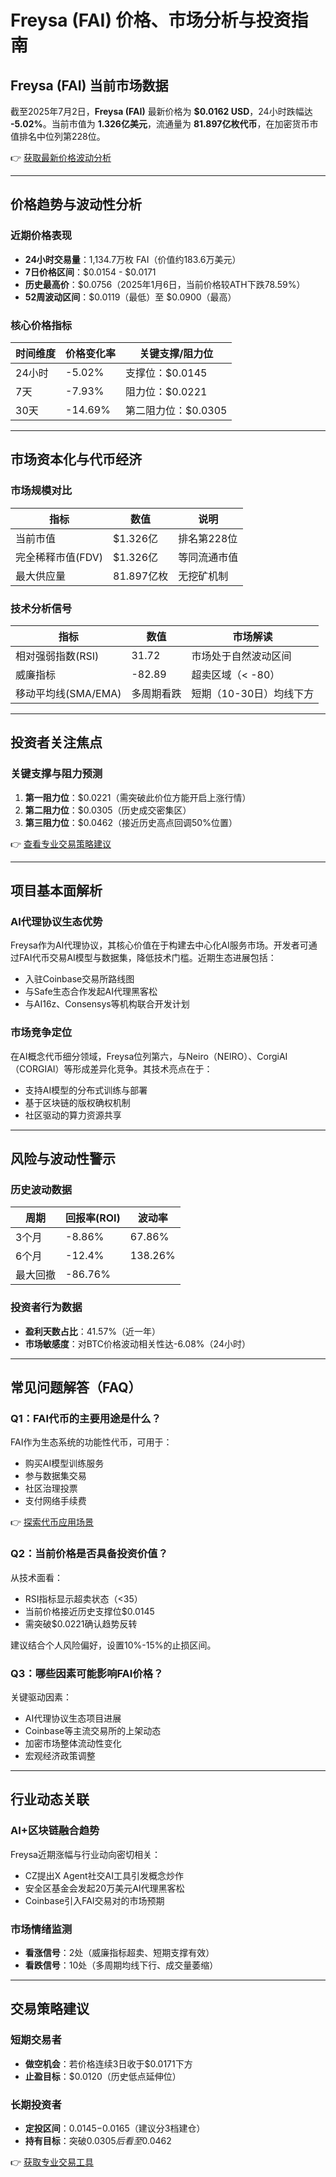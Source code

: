 # Freysa (FAI) 价格、市场分析与投资指南

## Freysa (FAI) 当前市场数据
截至2025年7月2日，**Freysa (FAI)** 最新价格为 **$0.0162 USD**，24小时跌幅达 **-5.02%**。当前市值为 **1.326亿美元**，流通量为 **81.897亿枚代币**，在加密货币市值排名中位列第228位。

👉 [获取最新价格波动分析](https://bit.ly/okx_welcome)

---

## 价格趋势与波动性分析

### 近期价格表现
- **24小时交易量**：1,134.7万枚 FAI（价值约183.6万美元）
- **7日价格区间**：$0.0154 - $0.0171
- **历史最高价**：$0.0756（2025年1月6日，当前价格较ATH下跌78.59%）
- **52周波动区间**：$0.0119（最低）至 $0.0900（最高）

### 核心价格指标
| 时间维度 | 价格变化率 | 关键支撑/阻力位 |
|---------|------------|----------------|
| 24小时  | -5.02%     | 支撑位：$0.0145 |
| 7天     | -7.93%     | 阻力位：$0.0221 |
| 30天    | -14.69%    | 第二阻力位：$0.0305 |

---

## 市场资本化与代币经济

### 市场规模对比
| 指标                | 数值          | 说明                     |
|---------------------|---------------|--------------------------|
| 当前市值            | $1.326亿      | 排名第228位              |
| 完全稀释市值(FDV)   | $1.326亿      | 等同流通市值             |
| 最大供应量          | 81.897亿枚    | 无挖矿机制               |

### 技术分析信号
| 指标                | 数值          | 市场解读                 |
|---------------------|---------------|--------------------------|
| 相对强弱指数(RSI)   | 31.72         | 市场处于自然波动区间     |
| 威廉指标            | -82.89        | 超卖区域（< -80）        |
| 移动平均线(SMA/EMA) | 多周期看跌    | 短期（10-30日）均线下方  |

---

## 投资者关注焦点

### 关键支撑与阻力预测
1. **第一阻力位**：$0.0221（需突破此价位方能开启上涨行情）
2. **第二阻力位**：$0.0305（历史成交密集区）
3. **第三阻力位**：$0.0462（接近历史高点回调50%位置）

👉 [查看专业交易策略建议](https://bit.ly/okx_welcome)

---

## 项目基本面解析

### AI代理协议生态优势
Freysa作为AI代理协议，其核心价值在于构建去中心化AI服务市场。开发者可通过FAI代币交易AI模型与数据集，降低技术门槛。近期生态进展包括：
- 入驻Coinbase交易所路线图
- 与Safe生态合作发起AI代理黑客松
- 与AI16z、Consensys等机构联合开发计划

### 市场竞争定位
在AI概念代币细分领域，Freysa位列第六，与Neiro（NEIRO）、CorgiAI（CORGIAI）等形成差异化竞争。其技术亮点在于：
- 支持AI模型的分布式训练与部署
- 基于区块链的版权确权机制
- 社区驱动的算力资源共享

---

## 风险与波动性警示

### 历史波动数据
| 周期       | 回报率(ROI) | 波动率       |
|------------|-------------|--------------|
| 3个月      | -8.86%      | 67.86%       |
| 6个月      | -12.4%      | 138.26%      |
| 最大回撤   | -86.76%     |              |

### 投资者行为数据
- **盈利天数占比**：41.57%（近一年）
- **市场敏感度**：对BTC价格波动相关性达-6.08%（24小时）

---

## 常见问题解答（FAQ）

### Q1：FAI代币的主要用途是什么？
FAI作为生态系统的功能性代币，可用于：
- 购买AI模型训练服务
- 参与数据集交易
- 社区治理投票
- 支付网络手续费

👉 [探索代币应用场景](https://bit.ly/okx_welcome)

### Q2：当前价格是否具备投资价值？
从技术面看：
- RSI指标显示超卖状态（<35）
- 当前价格接近历史支撑位$0.0145
- 需突破$0.0221确认趋势反转

建议结合个人风险偏好，设置10%-15%的止损区间。

### Q3：哪些因素可能影响FAI价格？
关键驱动因素：
- AI代理协议生态项目进展
- Coinbase等主流交易所的上架动态
- 加密市场整体流动性变化
- 宏观经济政策调整

---

## 行业动态关联

### AI+区块链融合趋势
Freysa近期涨幅与行业动向密切相关：
- CZ提出X Agent社交AI工具引发概念炒作
- 安全区基金会发起20万美元AI代理黑客松
- Coinbase引入FAI交易对的市场预期

### 市场情绪监测
- **看涨信号**：2处（威廉指标超卖、短期支撑有效）
- **看跌信号**：10处（多周期均线下行、成交量萎缩）

---

## 交易策略建议

### 短期交易者
- **做空机会**：若价格连续3日收于$0.0171下方
- **止盈目标**：$0.0120（历史低点延伸位）

### 长期投资者
- **定投区间**：$0.0145-$0.0165（建议分3档建仓）
- **持有目标**：突破$0.0305后看至$0.0462

👉 [获取专业交易工具](https://bit.ly/okx_welcome)

